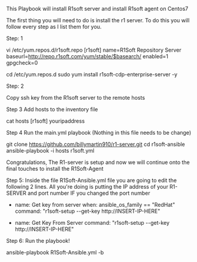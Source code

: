 This Playbook will install R1soft server and install R1soft agent on Centos7

The first thing you will need to do is install the r1 server. To do this you will follow every step as I list them for you.

Step: 1

vi /etc/yum.repos.d/r1soft.repo 
[r1soft]
name=R1Soft Repository Server
baseurl=http://repo.r1soft.com/yum/stable/$basearch/
enabled=1
gpgcheck=0

cd /etc/yum.repos.d
sudo yum install r1soft-cdp-enterprise-server -y

Step: 2

Copy ssh key from the R1soft server to the remote hosts 




Step 3 Add hosts to the inventory file

cat hosts
[r1soft]
youripaddress



Step 4 Run the main.yml playbook  (Nothing in this file needs to be change)

git clone https://github.com/billymartin910/r1-server.git
cd r1soft-ansible
ansible-playbook -i hosts r1soft.yml


Congratulations, The R1-server is setup and now we will continue onto the final touches to install the R1Soft-Agent




Step 5: Inside the file R1Soft-Ansible.yml file you are going to edit the following 2 lines. All you're doing is putting the IP address of your R1-SERVER and port number IF you changed the port number 

  
  
  - name: Get key from server
      when: ansible_os_family == "RedHat"
      command: "r1soft-setup --get-key http://INSERT-IP-HERE"
      
      

 - name: Get Key From Server
      command: "r1soft-setup --get-key http://INSERT-IP-HERE"





Step 6: Run the playbook!

ansible-playbook  R1Soft-Ansible.yml -b













